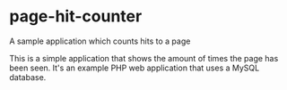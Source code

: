 # page-hit-counter
A sample application which counts hits to a page

This is a simple application that shows the amount of times
the page has been seen. It's an example PHP web application
that uses a MySQL database.
